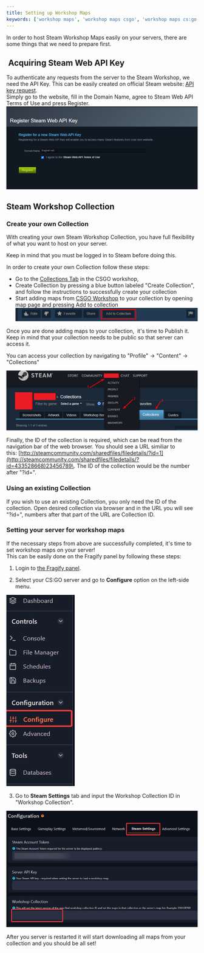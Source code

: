 ```yaml
---
title: Setting up Workshop Maps
keywords: ['workshop maps', 'workshop maps csgo', 'workshop maps cs:go', 'workshop maps counter strike global offensive', 'workshop maps counter strike global offensive']
---
```


In order to host Steam Workshop Maps easily on your servers, there are some things that we need to prepare first.  
  

##  Acquiring Steam Web API Key

To authenticate any requests from the server to the Steam Workshop, we need the API Key. This can be easily created on official Steam website: [API key request](https://steamcommunity.com/dev/registerkey).  
Simply go to the website, fill in the Domain Name, agree to Steam Web API Terms of Use and press Register.  
![SteamAPI](images/fragnetapiregister.png)  

## Steam Workshop Collection

### Create your own Collection

With creating your own Steam Workshop Collection, you have full flexibility of what you want to host on your server. 

Keep in mind that you must be logged in to Steam before doing this.

  
In order to create your own Collection follow these steps:

*   Go to the [Collections Tab](https://steamcommunity.com/workshop/browse/?appid=730&section=collections) in the CSGO workshop,
*   Create Collection by pressing a blue button labeled "Create Collection", and follow the instructions to successfully create your collection
*   Start adding maps from [CSGO Workshop](https://steamcommunity.com/workshop/browse?appid=730&browsesort=trend) to your collection by opening map page and pressing Add to collection  
    ![Collection](images/fragnetaddcollection.png)

Once you are done adding maps to your collection,  it's time to Publish it. Keep in mind that your collection needs to be public so that server can access it.

You can access your collection by navigating to "Profile" → "Content" → "Collections"

![Add Collection](images/steam-collections.png)

  

Finally, the ID of the collection is required, which can be read from the navigation bar of the web browser. You should see a URL similiar to this: [http://steamcommunity.com/sharedfiles/filedetails/?id=1](http://steamcommunity.com/sharedfiles/filedetails/?id=433528668)23456789\. The ID of the collection would be the number after "?id=".  

### Using an existing Collection

If you wish to use an existing Collection, you only need the ID of the collection. Open desired collection via browser and in the URL you will see "?id=", numbers after that part of the URL are Collection ID.  
  

### Setting your server for workshop maps

If the necessary steps from above are successfully completed, it's time to set workshop maps on your server!  
This can be easily done on the Fragify panel by following these steps:

1.  Login to [the Fragify panel](VAR::FRAGIFY_URL).

2.  Select your CS:GO server and go to **Configure** option on the left-side menu.

![Configure](../images/configure.png)

3.  Go to **Steam Settings** tab and input the Workshop Collection ID in "Workshop Collection".

![Workshop Collection](images/collection.png)

After you server is restarted it will start downloading all maps from your collection and you should be all set!
